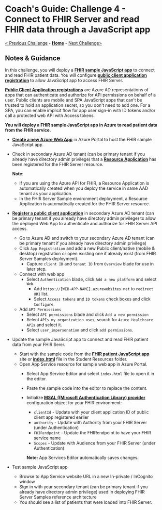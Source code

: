 # Coach's Guide: Challenge 4 - Connect to FHIR Server and read FHIR data through a JavaScript app

[< Previous Challenge](./Solution03.md) - **[Home](./readme.md)** - [Next Challenge>](./Solution05.md)

## Notes & Guidance

In this challenge, you will deploy a **[FHIR sample JavaScript app](https://docs.microsoft.com/en-us/azure/healthcare-apis/tutorial-web-app-write-web-app)** to connect and read FHIR patient data.  You will configure **[public client application registration](https://docs.microsoft.com/en-us/azure/healthcare-apis/register-public-azure-ad-client-app)** to allow JavaScript app to access FHIR Server.

**[Public Client Application registrations](https://docs.microsoft.com/en-us/azure/healthcare-apis/register-public-azure-ad-client-app)** are Azure AD representations of apps that can authenticate and authorize for API permissions on behalf of a user. Public clients are mobile and SPA JavaScript apps that can't be trusted to hold an application secret, so you don't need to add one.  For a SPA, you can enable implicit flow for app user sign-in with ID tokens and/or call a protected web API with Access tokens.

**You will deploy a FHIR sample JavaScript app in Azure to read patient data from the FHIR service.**
- **[Create a new Azure Web App](https://docs.microsoft.com/en-us/azure/healthcare-apis/tutorial-web-app-write-web-app#create-web-application)** in Azure Portal to host the FHIR sample JavaScript app.
- Check in secondary Azure AD tenant (can be primary tenant if you already have directory admin privilege) that a **[Resource Application](https://docs.microsoft.com/en-us/azure/healthcare-apis/register-resource-azure-ad-client-app)** has been registered for the FHIR Server resource.

    **Note:**
    - If you are using the Azure API for FHIR, a Resource Application is automatically created when you deploy the service in same AAD tenant as your application.
    - In the FHIR Server Sample environment deployment, a Resource Application is automatically created for the FHIR Server resource.

- **[Register a public client application](https://docs.microsoft.com/en-us/azure/healthcare-apis/tutorial-web-app-public-app-reg)** in secondary Azure AD tenant (can be primary tenant if you already have directory admin privilege) to allow the deployed Web App to authenticate and authorize for FHIR Server API access.
  - Go to Azure AD and switch to your secondary Azure AD tenant (can be primary tenant if you already have directory admin privilege)
  - Click `App Registration` and add a new Public client/native (mobile & desktop) registration or open existing one if already exist (from FHIR Server Samples deployment).
    - Capture `client ID` and `tenant ID` from `Overview` blade for use in later step.
  - Connect with web app
    - Select `Authentication` blade, click `Add a new platform` and select `Web`
      - Add `https://[WEB-APP-NAME].azurewebsites.net` to `redirect URI` list.
      - Select `Access tokens` and `ID tokens` check boxes and click `Configure`.
  - Add `API Permissions`
    - Select `API permissions` blade and click `Add a new permission`
    - Select `APIs my organization uses`, search for `Azure Healthcare APIs` and select it.
    - Select `user_impersonation` and click `add permissions`.
- Update the sample JavaScript app to connect and read FHIR patient data from your FHIR Serer.
  - Start with the sample code from the **[FHIR patient JavaScript app](https://docs.microsoft.com/en-us/azure/healthcare-apis/tutorial-web-app-write-web-app)** site or **[index.html](../Student/Resources/JavaScript-Sample/index.html)** file in the Student Resources folder.
  - Open App Service resource for sample web app in Azure Portal.
    - Select App Service Editor and select `index.html` file to open it in the editor.
    - Paste the sample code into the editor to replace the content.
    - Initialize **[MSAL ((Mirosoft Authentication Library) provider](https://docs.microsoft.com/en-us/graph/toolkit/providers/msal)** configuration object for your FHIR environment:
        - `clientId` - Update with your client application ID of public client app registered earlier
        - `authority` - Update with Authority from your FHIR Server (under Authentication)
        - `FHIRendpoint` - Update the FHIRendpoint to have your FHIR service name
        - `Scopes` - Update with Audience from your FHIR Server (under Authentication)

      **Note:** App Services Editor automatically saves changes.
- Test sample JavaScript app
  - Browse to App Service website URL in a new In-private / InCognito window
  - Sign in with your secondary tenant (can be primary tenant if you already have directory admin privilege) used in deploying FHIR Server Samples reference architecture
  - You should see a list of patients that were loaded into FHIR Server.


